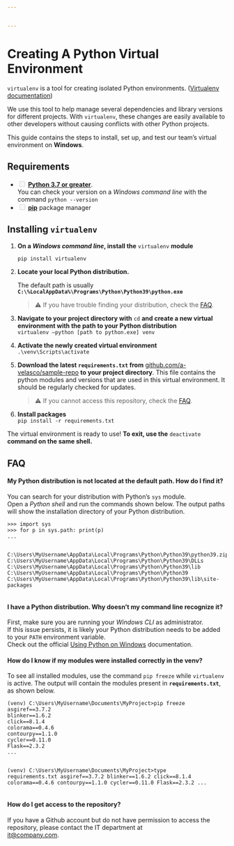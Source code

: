 ```yaml
---


---
```


<h1 id="creating-a-python-virtual-environment">Creating A Python Virtual Environment</h1>
<p><code>virtualenv</code> is a tool for creating isolated Python environments. (<a href="https://virtualenv.pypa.io/en/stable/">Virtualenv documentation</a>)</p>
<p>We use this tool to help manage several dependencies and library versions for different projects. With <code>virtualenv</code>, these changes are easily available to other developers without causing conflicts with other Python projects.</p>
<p>This guide contains the steps to install, set up, and test our team’s virtual environment on <strong>Windows</strong>.</p>
<h2 id="requirements">Requirements</h2>
<ul>
<li class="task-list-item"><input type="checkbox" class="task-list-item-checkbox" disabled=""> <a href="https://www.python.org/downloads/windows/"><strong>Python 3.7 or greater</strong></a>.<br>
You can check your version on a <em>Windows command line</em> with the command <code>python --version</code></li>
<li class="task-list-item"><input type="checkbox" class="task-list-item-checkbox" disabled=""> <a href="https://phoenixnap.com/kb/install-pip-windows#ftoc-heading-2"><strong>pip</strong></a> package manager</li>
</ul>
<h2 id="installing-virtualenv">Installing <code>virtualenv</code></h2>
<ol>
<li>
<p><strong>On a <em>Windows command line</em>, install the</strong> <code>virtualenv</code> <strong>module</strong></p>
<p><code>pip install virtualenv</code></p>
</li>
<li>
<p><strong>Locate your local Python distribution.</strong></p>
<p>The default path is usually <strong><code>C:\%LocalAppData%\Programs\Python\Python39\python.exe</code></strong></p>
<blockquote>
<p>⚠️ If you have trouble finding your distribution, check the <a href="#my-python-distribution-is-not-located-at-the-default-path">FAQ</a>.</p>
</blockquote>
</li>
<li>
<p><strong>Navigate to your project directory with</strong> <code>cd</code> <strong>and create a new virtual environment with the path to your Python distribution</strong><br>
<code>virtualenv —python [path to python.exe] venv</code></p>
</li>
<li>
<p><strong>Activate the newly created virtual environment</strong><br>
<code>.\venv\Scripts\activate</code></p>
</li>
<li>
<p><strong>Download the latest <code>requirements.txt</code> from</strong> <a href="http://github.com/a-velasco/sample-repo">github.com/a-velasco/sample-repo</a> <strong>to your project directory</strong>. This file contains the python modules and versions that are used in this virtual environment. It should be regularly checked for updates.</p>
<blockquote>
<p>⚠️ If you cannot access this repository, check the <a href="#i-dont-have-access-to-the-repository">FAQ</a>.</p>
</blockquote>
</li>
<li>
<p><strong>Install packages</strong><br>
<code>pip install -r requirements.txt</code></p>
</li>
</ol>
<p>The virtual environment is ready to use! <strong>To exit, use the</strong> <code>deactivate</code> <strong>command on the same shell.</strong></p>
<h2 id="faq">FAQ</h2>
<h4 id="my-python-distribution-is-not-located-at-the-default-path.-how-do-i-find-it">My Python distribution is not located at the default path. How do I find it?</h4>
<p>You can search for your distribution with Python’s <code>sys</code> module.<br>
Open a <em>Python shell</em> and run the commands shown below. The output paths will show the installation directory of your Python distribution.</p>
<pre><code>&gt;&gt;&gt; import sys
&gt;&gt;&gt; for p in sys.path: print(p)
...

C:\Users\MyUsername\AppData\Local\Programs\Python\Python39\python39.zip
C:\Users\MyUsername\AppData\Local\Programs\Python\Python39\DLLs
C:\Users\MyUsername\AppData\Local\Programs\Python\Python39\lib
C:\Users\MyUsername\AppData\Local\Programs\Python\Python39
C:\Users\MyUsername\AppData\Local\Programs\Python\Python39\lib\site-packages
</code></pre>
<h4 id="i-have-a-python-distribution.-why-doesnt-my-command-line-recognize-it">I have a Python distribution. Why doesn’t my command line recognize it?</h4>
<p>First, make sure you are running your <em>Windows CLI</em> as administrator.<br>
If this issue persists, it is likely your Python distribution needs to be added to your <code>PATH</code> environment variable.<br>
Check out the official <a href="https://docs.python.org/3/using/windows.html">Using Python on Windows</a> documentation.</p>
<h4 id="how-do-i-know-if-my-modules-were-installed-correctly-in-the-venv">How do I know if my modules were installed correctly in the venv?</h4>
<p>To see all installed modules, use the command <code>pip freeze</code> while <code>virtualenv</code> is active. The output will contain the modules present in <strong><code>requirements.txt</code></strong>, as shown below.</p>
<pre><code>(venv) C:\Users\MyUsername\Documents\MyProject&gt;pip freeze
asgiref==3.7.2
blinker==1.6.2
click==8.1.4
colorama==0.4.6
contourpy==1.1.0
cycler==0.11.0
Flask==2.3.2
...

(venv) C:\Users\MyUsername\Documents\MyProject&gt;type requirements.txt
asgiref==3.7.2
blinker==1.6.2
click==8.1.4
colorama==0.4.6
contourpy==1.1.0
cycler==0.11.0
Flask==2.3.2
...
</code></pre>
<h4 id="how-do-i-get-access-to-the-repository">How do I get access to the repository?</h4>
<p>If you have a Github account but do not have permission to access the repository, please contact the IT department at<br>
<a href="mailto:it@company.com">it@company.com</a>.</p>

